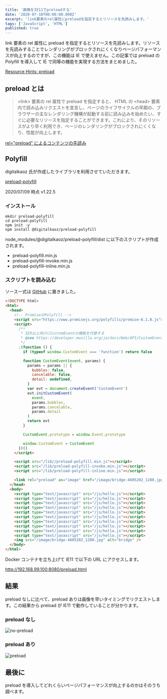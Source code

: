 ```yaml
---
title: '画像をIE11でpreloadする'
date: '2020-07-10T00:00:00.000Z'
excerpt: 'link要素のrel属性にpreloadを指定するとリソースを先読みします。'
tags: ['JavaScript', 'HTML']
published: true
---
```


link 要素の rel 属性に preload を指定するとリソースを先読みします。リソースを先読みすることでレンダリングがブロックされにくくなりページパフォーマンスが向上するのですが、この機能は IE で使えません。この記事では preload の Polyfill を導入して IE で同等の機能を実現する方法をまとめました。

[Resource Hints: preload](https://caniuse.com/#search=preload)

## preload とは

> \<link> 要素の rel 属性で preload を指定すると、 HTML の \<head> 要素内で読み込みリクエストを宣言し、ページのライフサイクルの早期の、ブラウザーの主なレンダリング機構が起動する前に読み込みを始めたい、すぐに必要なリソースを指定することができます。これにより、そのリソースがより早く利用でき、ページのレンダリングがブロックされにくくなり、性能が向上します。

[rel="preload" によるコンテンツの先読み](https://developer.mozilla.org/ja/docs/Web/HTML/Preloading_content)

## Polyfill

digitalkaoz 氏が作成したライブラリを利用させていただきます。

[preload-polyfill](https://github.com/digitalkaoz/preload-polyfill)

2020/07/09 時点 v1.22.5

### インストール

```shell
mkdir preload-polyfill
cd preload-polyfill
npm init -y
npm install @digitalkaoz/preload-polyfill
```

node_modules/@digitalkaoz/preload-polyfill/dist に以下のスクリプトが作成されます。

- preload-polyfill.min.js
- preload-polyfill-invoke.min.js
- preload-polyfill-inline.min.js

### スクリプトを読み込む

ソース一式は [GitHub](https://github.com/krabben16/sandbox-preload-polyfill) に置きました。

```html
<!DOCTYPE html>
<html>
  <head>
    <!-- PromiseのPolyfill -->
    <script src="https://www.promisejs.org/polyfills/promise-6.1.0.js"></script>
    <script>
      /**
       * IE9以上向けにCustomEventの機能を代替する
       * @see https://developer.mozilla.org/ja/docs/Web/API/CustomEvent/CustomEvent#Polyfill
       */
      ;(function () {
        if (typeof window.CustomEvent === 'function') return false

        function CustomEvent(event, params) {
          params = params || {
            bubbles: false,
            cancelable: false,
            detail: undefined,
          }
          var evt = document.createEvent('CustomEvent')
          evt.initCustomEvent(
            event,
            params.bubbles,
            params.cancelable,
            params.detail
          )
          return evt
        }

        CustomEvent.prototype = window.Event.prototype

        window.CustomEvent = CustomEvent
      })()
    </script>

    <script src="/lib//preload-polyfill.min.js"></script>
    <script src="/lib/preload-polyfill-invoke.min.js"></script>
    <script src="/lib/preload-polyfill-inline.min.js"></script>

    <link rel="preload" as="image" href="/image/bridge-4605202_1280.jpg" />
  </head>
  <body>
    <script type="text/javascript" src="/js/hello.js"></script>
    <script type="text/javascript" src="/js/hello.js"></script>
    <script type="text/javascript" src="/js/hello.js"></script>
    <script type="text/javascript" src="/js/hello.js"></script>
    <script type="text/javascript" src="/js/hello.js"></script>
    <script type="text/javascript" src="/js/hello.js"></script>
    <script type="text/javascript" src="/js/hello.js"></script>
    <script type="text/javascript" src="/js/hello.js"></script>
    <script type="text/javascript" src="/js/hello.js"></script>
    <script type="text/javascript" src="/js/hello.js"></script>
    <img src="/image/bridge-4605202_1280.jpg" alt="bridge" />
  </body>
</html>
```

Docker コンテナを立ち上げて IE11 で以下の URL にアクセスします。

http://192.168.99.100:8080/preload.html

## 結果

preload なしに比べて、preload ありは画像を早いタイミングでリクエストします。この結果から preload が IE11 で動作していることが分かります。

### preload なし

![no-preload](/images/articles/17/no-preload_tiny.png)

### preload あり

![preload](/images/articles/17/preload_tiny.png)

## 最後に

preload を導入してどれくらいページパフォーマンスが向上するのかはそのうち調べます。

